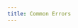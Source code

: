 ```yaml
---
title: Common Errors
---
```


<ExternalRedirect href="https://docs.starswap.xyz/protocol/V2/reference/smart-contracts/common-errors" />
